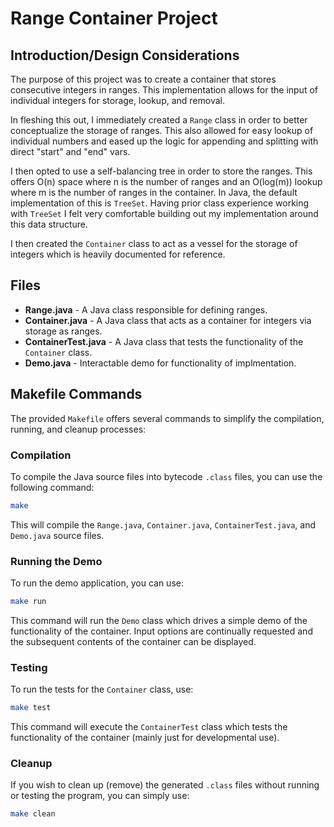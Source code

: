 # Range Container Project

## Introduction/Design Considerations
The purpose of this project was to create a container that stores consecutive integers in ranges. This implementation allows for the input 
of individual integers for storage, lookup, and removal.

In fleshing this out, I immediately created a `Range` class in order to better conceptualize the storage of ranges. This also allowed
for easy lookup of individual numbers and eased up the logic for appending and splitting with direct "start" and "end" vars.

I then opted to use a self-balancing tree in order to store the ranges. This offers O(n) space where n is the number of ranges and 
an O(log(m)) lookup where m is the number of ranges in the container. In Java, the default implementation of this is `TreeSet`. Having 
prior class experience working with `TreeSet` I felt very comfortable building out my implementation around this data structure.

I then created the `Container` class to act as a vessel for the storage of integers which is heavily documented for reference.

## Files
- **Range.java** - A Java class responsible for defining ranges.
- **Container.java** - A Java class that acts as a container for integers via storage as ranges.
- **ContainerTest.java** - A Java class that tests the functionality of the `Container` class.
- **Demo.java** - Interactable demo for functionality of implmentation.

## Makefile Commands
The provided `Makefile` offers several commands to simplify the compilation, running, and cleanup processes:

### Compilation
To compile the Java source files into bytecode `.class` files, you can use the following command:

```bash
make
```

This will compile the `Range.java`, `Container.java`, `ContainerTest.java`, and `Demo.java` source files.

### Running the Demo
To run the demo application, you can use:

```bash
make run
```

This command will run the `Demo` class which drives a simple demo of the functionality of the container. Input options are continually requested and the subsequent contents of the container can be displayed.

### Testing
To run the tests for the `Container` class, use:

```bash
make test
```

This command will execute the `ContainerTest` class which tests the functionality of the container (mainly just for developmental use).

### Cleanup
If you wish to clean up (remove) the generated `.class` files without running or testing the program, you can simply use:

```bash
make clean
```
